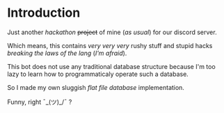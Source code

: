 # Introduction

Just another _hackathon_  ~~project~~ of mine (_as usual_) for our discord server.

Which means, this contains _very very very_  rushy stuff and stupid hacks _breaking the laws of the lang_  (_I'm afraid_).

This bot does not use any traditional database structure because I'm too lazy to learn how to programmaticaly operate such a database.

So I made my own sluggish _flat file database_  implementation.

Funny, right ¯\_(ツ)_/¯  ?
